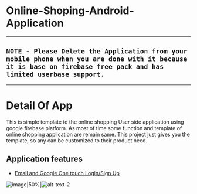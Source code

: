 # Online-Shoping-Android-Application

***
## `NOTE - Please Delete the Application from your mobile phone when you are done with it because it is base on firebase free pack and has limited userbase support.`
***
# Detail Of App
  This is simple template to the online shopping User side application using google firebase platform. As most of time some function and template of online shopping application are remain same. This project just gives you the template, so any can be customized to their product need.
  
## Application features
 * [Email and Google One touch Login/Sign Up](https://firebase.google.com/products/auth/)

![image|50%](https://github.com/param087/Online-Shopping-Android-Application/blob/master/Images/App/1.png "title-1")|![alt-text-2](https://github.com/param087/Online-Shopping-Android-Application/blob/master/Images/App/1.png "title-2")
